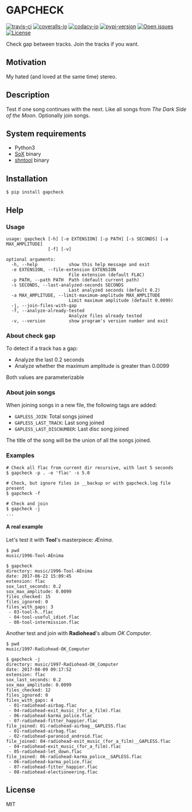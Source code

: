 # GAPCHECK

[![travis-ci][badge-travis]][travis]
[![coveralls-io][badge-coveralls]][coveralls]
[![codacy-io][badge-codacy]][codacy]
[![pypi-version][badge-pypi-version]][pypi]
[![Open issues][badge-issues]][issues]
[![License][badge-license]][license]

Check gap between tracks. Join the tracks if you want.

## Motivation

My hated (and loved at the same time) stereo.

## Description

Test if one song continues with the next. Like all songs from
*The Dark Side of the Moon*. Optionally join songs.

## System requirements

* Python3
* [SoX] binary
* [shntool] binary

## Installation

```shell
$ pip install gapcheck
```

## Help
### Usage
```
usage: gapcheck [-h] [-e EXTENSION] [-p PATH] [-s SECONDS] [-a MAX_AMPLITUDE]
                [-f] [-v]

optional arguments:
  -h, --help            show this help message and exit
  -e EXTENSION, --file-extension EXTENSION
                        File extension (default FLAC)
  -p PATH, --path PATH  Path (default current path)
  -s SECONDS, --last-analyzed-seconds SECONDS
                        Last analyzed seconds (default 0.2)
  -a MAX_AMPLITUDE, --limit-maximum-amplitude MAX_AMPLITUDE
                        Limit maximum amplitude (default 0.0099)
  -j, --join-files-with-gap
  -f, --analyze-already-tested
                        Analyze files already tested
  -v, --version         show program's version number and exit
```

### About check gap

To detect if a track has a gap:

 - Analyze the last 0.2 seconds
 - Analyze whether the maximum amplitude is greater than 0.0099

Both values are parameterizable

### About join songs

When joining songs in a new file, the following tags are added:

 - `GAPLESS_JOIN`: Total songs joined
 - `GAPLESS_LAST_TRACK`: Last song joined
 - `GAPLESS_LAST_DISCNUMBER`: Last disc song joined

The title of the song will be the union of all the songs joined.


### Examples
```shell
# Check all flac from current dir recursive, with last 5 seconds
$ gapcheck -p . -e 'flac' -s 5.0

# Check, but ignore files in __backup or with gapcheck.log file present
$ gapcheck -f

# Check and join
$ gapcheck -j
...
```

#### A real example

Let's test it with **Tool**'s masterpiece: *Ænima*.
```shell
$ pwd
music/1996-Tool-AEnima

$ gapcheck
directory: music/1996-Tool-AEnima
date: 2017-06-22 15:09:45
extension: flac
sox_last_seconds: 0.2
sox_max_amplitude: 0.0099
files_checked: 15
files_ignored: 0
files_with_gaps: 3
 - 03-tool-h..flac
 - 04-tool-useful_idiot.flac
 - 08-tool-intermission.flac
```

Another test and join with **Radiohead**'s album *OK Computer*.
```shell
$ pwd
music/1997-Radiohead-OK_Computer

$ gapcheck -j
directory: music/1997-Radiohead-OK_Computer
date: 2017-08-09 09:17:52
extension: flac
sox_last_seconds: 0.2
sox_max_amplitude: 0.0099
files_checked: 12
files_ignored: 0
files_with_gaps: 4
 - 01-radiohead-airbag.flac
 - 04-radiohead-exit_music_(for_a_film).flac
 - 06-radiohead-karma_police.flac
 - 07-radiohead-fitter_happier.flac
file_joined: 01-radiohead-airbag__GAPLESS.flac
 - 01-radiohead-airbag.flac
 - 02-radiohead-paranoid_android.flac
file_joined: 04-radiohead-exit_music_(for_a_film)__GAPLESS.flac
 - 04-radiohead-exit_music_(for_a_film).flac
 - 05-radiohead-let_down.flac
file_joined: 06-radiohead-karma_police__GAPLESS.flac
 - 06-radiohead-karma_police.flac
 - 07-radiohead-fitter_happier.flac
 - 08-radiohead-electioneering.flac
```

## License

MIT

[SoX]:sox.sourceforge.net
[shntool]:http://www.etree.org/shnutils/shntool
[badge-travis]:https://api.travis-ci.org/penicolas/gapcheck.svg?branch=master
[badge-coveralls]:https://coveralls.io/repos/github/penicolas/gapcheck/badge.svg?branch=master
[badge-issues]:http://img.shields.io/github/issues/penicolas/gapcheck.svg
[badge-license]:http://img.shields.io/badge/license-MIT-blue.svg
[badge-pypi-version]:https://img.shields.io/pypi/v/gapcheck.svg
[badge-codacy]:https://api.codacy.com/project/badge/Grade/c44200f768744b00bd7785f6fc39f52a
[travis]:https://travis-ci.org/penicolas/gapcheck
[coveralls]:https://coveralls.io/github/penicolas/gapcheck?branch=master
[codacy]:https://www.codacy.com/app/penicolas/gapcheck?utm_source=github.com&amp;utm_medium=referral&amp;utm_content=penicolas/gapcheck&amp;utm_campaign=Badge_Grade
[heuristics]:https://github.com/penicolas/gapcheck/issues/2
[issues]:https://github.com/penicolas/gapcheck/issues
[pypi]:https://pypi.python.org/pypi?:action=display&name=gapcheck
[license]:LICENSE
